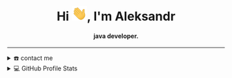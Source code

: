 <div align="center">
<h1 align="center">Hi <img width="35" src="https://github.com/1999AZZAR/1999AZZAR/blob/main/resources/img/waving.gif">, I'm Aleksandr</h1>
<h4 align="center">java developer.</h4>
</div>
</div>

-----
<details>
  <summary>☎️ contact me</summary>
<div>
  <samp>
    <h2 align="center">you can reach me by:</h2>
    <p align="center">
      <br/>
      <a href="https://www.linkedin.com/in/aleksander-sologub/" target="blank"><img align="center"
         src="https://img.shields.io/badge/linkedin-%231DA1F2.svg?style=for-the-badge&logo=linkedin&logoColor=white"
         alt="AlksndrSlgb" height="30"/></a>
      <a href="mailto:dfrouzen@gmail.com" target="blank"><img align="center"
         src="https://img.shields.io/badge/gmail-EA4335.svg?style=for-the-badge&logo=gmail&logoColor=white"
         alt="AlksndrSlgb" height="30"/></a>
      <br>
    </p>
  </samp>
</div>
</details>

<details> 
  <summary>💻 GitHub Profile Stats</summary>
  <div>
  <samp>
    <h2 align="center"> Github stats </h2>
      <br/>
    <details open>
  <summary><h3>Languages</h3></summary>
            <p align="center">
        <a href="https://github.com/AlksndrSlgb/">
          <img src="https://github-readme-stats.vercel.app/api/top-langs/?username=AlksndrSlgb&langs_count=6&theme=gruvbox&layout=compact&hide_border=true"
          alt="AlksndrSlgb :: overall Top Langs " /></a>
      </p>
        <p align="center">
          <a href="https://github.com/dfrzn/">
          <img width="45%" src="https://github-profile-summary-cards.vercel.app/api/cards/repos-per-language?username=AlksndrSlgb&theme=gruvbox&layout=compact&hide_border=true"
          alt="AlksndrSlgb :: Top Langs by repo" />
          <img width="45%" src="https://github-profile-summary-cards.vercel.app/api/cards/most-commit-language?username=AlksndrSlgb&theme=gruvbox&layout=compact&hide_border=true"
          alt="AlksndrSlgb :: Top Langs by commit" />
          </a>
        </p>
</details>
    <details open>
  <summary><h3>stasistic</h3></summary>
        <p align="center">
          <a href="https://github.com/dfrzn/">
          <img width="49.5%" src="https://github-readme-stats.vercel.app/api?username=AlksndrSlgb&show_icons=true&theme=gruvbox&hide_border=true" />
          <img width="49.5%" src="https://github-readme-streak-stats.herokuapp.com/?user=AlksndrSlgb&theme=gruvbox&hide_border=true" />
          </a>
       </p>
     <br>
     </samp>
  </div>    
</details>
